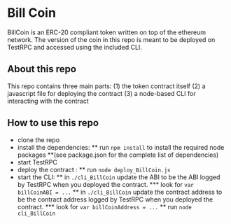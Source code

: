 # Bill Coin 
BillCoin is an ERC-20 compliant token written on top of the ethereum network.
The version of the coin in this repo is meant to be deployed on TestRPC and accessed using the included CLI.

## About this repo
This repo contains three main parts:
(1) the token contract itself
(2) a javascript file for deploying the contract
(3) a node-based CLI for interacting with the contract

## How to use this repo
* clone the repo
* install the dependencies:
** run `npm install` to install the required node packages 
**(see package.json for the complete list of dependencies)
* start TestRPC
* deploy the contract :
** run `node deploy_BillCoin.js`
* start the CLI:
** in `./cli_BillCoin` update the ABI to be the ABI logged by TestRPC when you deployed the contract.
*** look for `var billCoinABI = ...`
** in `./cli_BillCoin` update the contract address to be the contract address logged by TestRPC when you deployed the contract.
*** look for `var billCoinAddress = ...`
** run `node cli_BillCoin`
